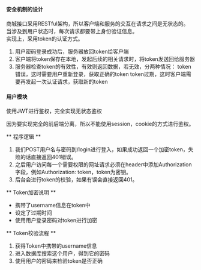 #### 安全机制的设计
商城接口采用RESTful架构，所以客户端和服务的交互在请求之间是无状态的。    
当涉及到用户状态时，每次请求都要带上身份验证信息。   
实现上，采用token的认证方式。   

1. 用户密码登录成功后，服务器放回token给客户端
2. 客户端将token保存在本地，发起后续的相关请求时，将token发送回给服务器
3. 服务器检查token的有效性，有效则返回数据，若无效，分两种情况：
  token错误，这时需要用户重新登录，获取正确的token
  token过期，这时客户端需要再发起一次认证请求，获取新的token   


#### 用户模块

使用JWT进行鉴权，完全实现无状态鉴权

因为要实现完全的前后端分离，所以不能使用session，cookie的方式进行鉴权。   

** 程序逻辑 **
1. 我们POST用户名与密码到/login进行登入，如果成功返回一个加密token，失败的话直接返回401错误。
2. 之后用户访问每一个需要权限的网址请求必须在header中添加Authorization字段，例如Authorization: token，token为密钥。
3. 后台会进行token的校验，如果有误会直接返回401。  


** Token加密说明 **
* 携带了username信息在token中
* 设定了过期时间
* 使用用户登录密码对token进行加密  

** Token校验流程 ** 
1. 获得Token中携带的username信息
2. 进入数据库搜索这个用户，得到它的密码
3. 使用用户的密码来检验token是否正确
